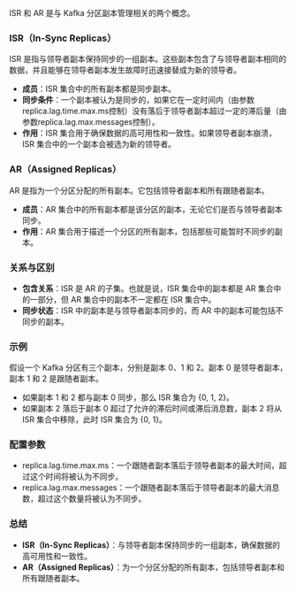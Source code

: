 ISR 和 AR 是与 Kafka 分区副本管理相关的两个概念。
### ISR（In-Sync Replicas）
ISR 是指与领导者副本保持同步的一组副本。这些副本包含了与领导者副本相同的数据，并且能够在领导者副本发生故障时迅速接替成为新的领导者。

- **成员**：ISR 集合中的所有副本都是同步副本。
- **同步条件**：一个副本被认为是同步的，如果它在一定时间内（由参数replica.lag.time.max.ms控制）没有落后于领导者副本超过一定的滞后量（由参数replica.lag.max.messages控制）。
- **作用**：ISR 集合用于确保数据的高可用性和一致性。如果领导者副本崩溃，ISR 集合中的一个副本会被选为新的领导者。
### AR（Assigned Replicas）
AR 是指为一个分区分配的所有副本。它包括领导者副本和所有跟随者副本。

- **成员**：AR 集合中的所有副本都是该分区的副本，无论它们是否与领导者副本同步。
- **作用**：AR 集合用于描述一个分区的所有副本，包括那些可能暂时不同步的副本。
### 关系与区别

- **包含关系**：ISR 是 AR 的子集。也就是说，ISR 集合中的副本都是 AR 集合中的一部分，但 AR 集合中的副本不一定都在 ISR 集合中。
- **同步状态**：ISR 中的副本是与领导者副本同步的，而 AR 中的副本可能包括不同步的副本。
### 示例
假设一个 Kafka 分区有三个副本，分别是副本 0、1 和 2。副本 0 是领导者副本，副本 1 和 2 是跟随者副本。

- 如果副本 1 和 2 都与副本 0 同步，那么 ISR 集合为 {0, 1, 2}。
- 如果副本 2 落后于副本 0 超过了允许的滞后时间或滞后消息数，副本 2 将从 ISR 集合中移除，此时 ISR 集合为 {0, 1}。
### 配置参数

- replica.lag.time.max.ms：一个跟随者副本落后于领导者副本的最大时间，超过这个时间将被认为不同步。
- replica.lag.max.messages：一个跟随者副本落后于领导者副本的最大消息数，超过这个数量将被认为不同步。
### 总结

- **ISR（In-Sync Replicas）**：与领导者副本保持同步的一组副本，确保数据的高可用性和一致性。
- **AR（Assigned Replicas）**：为一个分区分配的所有副本，包括领导者副本和所有跟随者副本。
